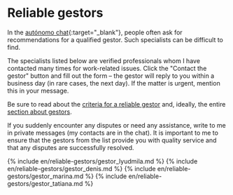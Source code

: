 # Reliable gestors

In the [autónomo chat](https://bit.ly/it-autonomos-spain-eng){:target="_blank"}, people often ask for recommendations
for a qualified gestor. Such specialists can be difficult to find.

The specialists listed below are verified professionals whom I have contacted many times for work-related issues. Click
the "Contact the gestor" button and fill out the form – the gestor will reply to you within a business day (in rare
cases, the next day). If the matter is urgent, mention this in your message.

Be sure to read about the [criteria for a reliable gestor](#criteria-for-a-reliable-gestor) and, ideally, the
entire [section about gestors](#gestor-1).

If you suddenly encounter any disputes or need any assistance, write to me in private messages (my contacts are in the
chat). It is important to me to ensure that the gestors from the list provide you with quality service and that any
disputes are successfully resolved.

{% include en/reliable-gestors/gestor_lyudmila.md %}
{% include en/reliable-gestors/gestor_denis.md %}
{% include en/reliable-gestors/gestor_marina.md %}
{% include en/reliable-gestors/gestor_tatiana.md %}
